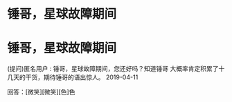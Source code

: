 # 锤哥，星球故障期间

# 锤哥，星球故障期间

(提问)匿名用户 : 锤哥，星球故障期间，您还好吗？知道锤哥 大概率肯定积累了十几天的干货，期待锤哥的语出惊人。 2019-04-11

回答：[微笑][微笑][色]色